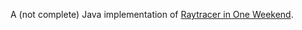 A (not complete) Java implementation of [Raytracer in One Weekend](https://raytracing.github.io/books/RayTracingInOneWeekend.html).